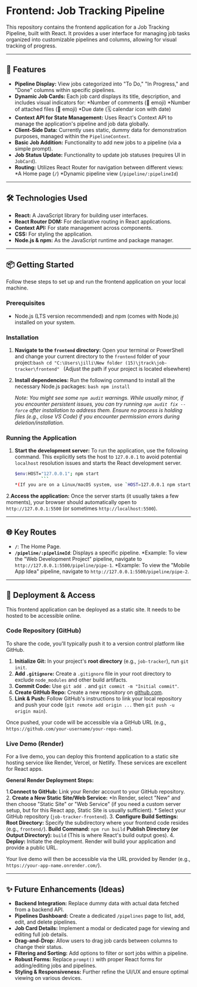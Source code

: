 # Frontend: Job Tracking Pipeline

This repository contains the frontend application for a Job Tracking Pipeline, built with React. It provides a user interface for managing job tasks organized into customizable pipelines and columns, allowing for visual tracking of progress.

---

## 🚀 Features

* **Pipeline Display:** View jobs categorized into "To Do," "In Progress," and "Done" columns within specific pipelines.
* **Dynamic Job Cards:** Each job card displays its title, description, and includes visual indicators for:
       *Number of comments (💬 emoji)
       *Number of attached files (📁 emoji)
       *Due date (🗓️ calendar icon with date)
* **Context API for State Management:** Uses React's Context API to manage the application's pipeline and job data globally.
* **Client-Side Data:** Currently uses static, dummy data for demonstration purposes, managed within the `PipelineContext`.
* **Basic Job Addition:** Functionality to add new jobs to a pipeline (via a simple prompt).
* **Job Status Update:** Functionality to update job statuses (requires UI in `JobCard`).
* **Routing:** Utilizes React Router for navigation between different views:
    *A Home page (`/`)
    *Dynamic pipeline view (`/pipeline/:pipelineId`)

---

## 🛠️ Technologies Used

* **React:** A JavaScript library for building user interfaces.
* **React Router DOM:** For declarative routing in React applications.
* **Context API:** For state management across components.
* **CSS:** For styling the application.
* **Node.js & npm:** As the JavaScript runtime and package manager.

---

## 📦 Getting Started

Follow these steps to set up and run the frontend application on your local machine.

### Prerequisites

* Node.js (LTS version recommended) and npm (comes with Node.js) installed on your system.

### Installation

1. **Navigate to the `frontend` directory:**
    Open your terminal or PowerShell and change your current directory to the `frontend` folder of your project:```bash
    cd "C:\Users\jilli\New folder (15)\jtrack\job-tracker\frontend"
         ```
    (Adjust the path if your project is located elsewhere)

2. **Install dependencies:**
    Run the following command to install all the necessary Node.js packages:
             ```bash
    npm install
                 ```

    *Note: You might see some `npm audit` warnings. While usually minor, if you encounter persistent issues, you can try running `npm audit fix --force` after installation to address them. Ensure no process is holding files (e.g., close VS Code) if you encounter permission errors during deletion/installation.*

### Running the Application

1. **Start the development server:**
    To run the application, use the following command. This explicitly sets the host to `127.0.0.1` to avoid potential `localhost` resolution issues and starts the React development server.

    ```bash
    $env:HOST="127.0.0.1"; npm start
              ```
    *(If you are on a Linux/macOS system, use `HOST=127.0.0.1 npm start` instead.)*

2.**Access the application:**
    Once the server starts (it usually takes a few moments), your browser should automatically open to `http://127.0.0.1:5500` (or sometimes `http://localhost:5500`).

---

## 🌐 Key Routes

* **`/`**: The Home Page.
* **`/pipeline/:pipelineId`**: Displays a specific pipeline.
    *Example: To view the "Web Development Project" pipeline, navigate to `http://127.0.0.1:5500/pipeline/pipe-1`.
    *Example: To view the "Mobile App Idea" pipeline, navigate to `http://127.0.0.1:5500/pipeline/pipe-2`.

---

## 🔗 Deployment & Access

This frontend application can be deployed as a static site. It needs to be hosted to be accessible online.

### Code Repository (GitHub)

To share the code, you'll typically push it to a version control platform like GitHub.

1. **Initialize Git:** In your project's **root directory** (e.g., `job-tracker`), run `git init`.
2. **Add `.gitignore`:** Create a `.gitignore` file in your root directory to exclude `node_modules` and other build artifacts.
3. **Commit Code:** Use `git add .` and `git commit -m "Initial commit"`.
4. **Create GitHub Repo:** Create a new repository on [github.com](https://github.com/).
5. **Link & Push:** Follow GitHub's instructions to link your local repository and push your code (`git remote add origin ...` then `git push -u origin main`).

Once pushed, your code will be accessible via a GitHub URL (e.g., `https://github.com/your-username/your-repo-name`).

### Live Demo (Render)

For a live demo, you can deploy this frontend application to a static site hosting service like Render, Vercel, or Netlify. These services are excellent for React apps.

**General Render Deployment Steps:**

1.**Connect to GitHub:** Link your Render account to your GitHub repository.
2.  **Create a New Static Site/Web Service:**
    *In Render, select "New" and then choose "Static Site" or "Web Service" (if you need a custom server setup, but for this React app, Static Site is usually sufficient).
    * Select your GitHub repository (`job-tracker-frontend`).
3.  **Configure Build Settings:**
    **Root Directory:** Specify the subdirectory where your frontend code resides (e.g., `frontend/`).
    **Build Command:** `npm run build`
    **Publish Directory (or Output Directory):** `build` (This is where React's build output goes).
4.  **Deploy:** Initiate the deployment. Render will build your application and provide a public URL.

Your live demo will then be accessible via the URL provided by Render (e.g., `https://your-app-name.onrender.com/`).

---

## ✨ Future Enhancements (Ideas)

* **Backend Integration:** Replace dummy data with actual data fetched from a backend API.
* **Pipelines Dashboard:** Create a dedicated `/pipelines` page to list, add, edit, and delete pipelines.
* **Job Card Details:** Implement a modal or dedicated page for viewing and editing full job details.
* **Drag-and-Drop:** Allow users to drag job cards between columns to change their status.
* **Filtering and Sorting:** Add options to filter or sort jobs within a pipeline.
* **Robust Forms:** Replace `prompt()` with proper React forms for adding/editing jobs and pipelines.
* **Styling & Responsiveness:** Further refine the UI/UX and ensure optimal viewing on various devices.
